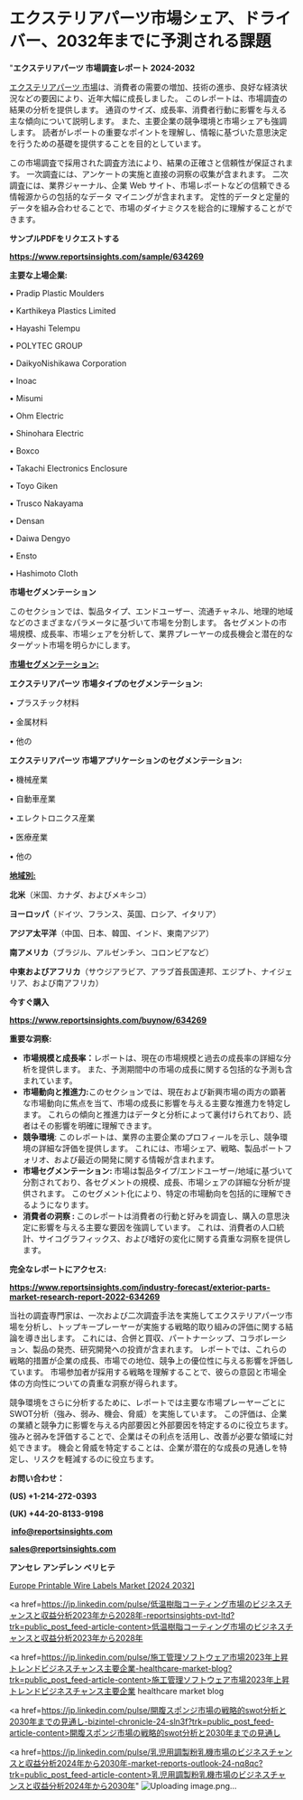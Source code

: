 # エクステリアパーツ市場シェア、ドライバー、2032年までに予測される課題

"<strong>エクステリアパーツ 市場調査レポート 2024-2032</strong>

<a href=https://www.reportsinsights.com/sample/634269>エクステリアパーツ 市場</a>は、消費者の需要の増加、技術の進歩、良好な経済状況などの要因により、近年大幅に成長しました。 このレポートは、市場調査の結果の分析を提供します。 通貨のサイズ、成長率、消費者行動に影響を与える主な傾向について説明します。 また、主要企業の競争環境と市場シェアも強調します。 読者がレポートの重要なポイントを理解し、情報に基づいた意思決定を行うための基礎を提供することを目的としています。

この市場調査で採用された調査方法により、結果の正確さと信頼性が保証されます。 一次調査には、アンケートの実施と直接の洞察の収集が含まれます。 二次調査には、業界ジャーナル、企業 Web サイト、市場レポートなどの信頼できる情報源からの包括的なデータ マイニングが含まれます。 定性的データと定量的データを組み合わせることで、市場のダイナミクスを総合的に理解することができます。

<strong><b>サンプルPDFをリクエストする</b></strong>

<a href=https://www.reportsinsights.com/sample/634269><strong><u>https://www.reportsinsights.com/sample/634269</u></strong></a>

<strong>主要な上場企業:</strong>

• Pradip Plastic Moulders 

• Karthikeya Plastics Limited 

• Hayashi Telempu 

• POLYTEC GROUP 

• DaikyoNishikawa Corporation 

• Inoac 

• Misumi 

• Ohm Electric 

• Shinohara Electric 

• Boxco 

• Takachi Electronics Enclosure 

• Toyo Giken 

• Trusco Nakayama 

• Densan 

• Daiwa Dengyo 

• Ensto 

• Hashimoto Cloth

<strong>市場セグメンテーション</strong>

このセクションでは、製品タイプ、エンドユーザー、流通チャネル、地理的地域などのさまざまなパラメータに基づいて市場を分割します。 各セグメントの市場規模、成長率、市場シェアを分析して、業界プレーヤーの成長機会と潜在的なターゲット市場を明らかにします。

<strong><u>市場セグメンテーション</u></strong><strong><u>:</u></strong>

<strong>エクステリアパーツ 市場タイプのセグメンテーション:</strong>

• プラスチック材料

• 金属材料

• 他の

<strong>エクステリアパーツ 市場アプリケーションのセグメンテーション:</strong>

• 機械産業

• 自動車産業

• エレクトロニクス産業

• 医療産業

• 他の

<strong><u>地域別</u></strong><strong><u>:</u></strong>

<strong>北米</strong>（米国、カナダ、およびメキシコ）

<strong>ヨーロッパ</strong>（ドイツ、フランス、英国、ロシア、イタリア）

<strong>アジア太平洋</strong>（中国、日本、韓国、インド、東南アジア）

<strong>南アメリカ</strong>（ブラジル、アルゼンチン、コロンビアなど）

<strong>中東およびアフリカ</strong>（サウジアラビア、アラブ首長国連邦、エジプト、ナイジェリア、および南アフリカ）

<strong>今すぐ購入</strong>

<a href=https://www.reportsinsights.com/buynow/634269><strong><u>https://www.reportsinsights.com/buynow/634269</u></strong></a>

<strong>重要な洞察:</strong>
<ul>
  <li><strong>市場規模と成長率：</strong>レポートは、現在の市場規模と過去の成長率の詳細な分析を提供します。 また、予測期間中の市場の成長に関する包括的な予測も含まれています。</li>
  <li><strong>市場動向と推進力:</strong>このセクションでは、現在および新興市場の両方の顕著な市場動向に焦点を当て、市場の成長に影響を与える主要な推進力を特定します。 これらの傾向と推進力はデータと分析によって裏付けられており、読者はその影響を明確に理解できます。</li>
  <li><strong>競争環境</strong>: このレポートは、業界の主要企業のプロフィールを示し、競争環境の詳細な評価を提供します。 これには、市場シェア、戦略、製品ポートフォリオ、および最近の開発に関する情報が含まれます。</li>
  <li><strong>市場セグメンテーション: </strong>市場は製品タイプ/エンドユーザー/地域に基づいて分割されており、各セグメントの規模、成長、市場シェアの詳細な分析が提供されます。 このセグメント化により、特定の市場動向を包括的に理解できるようになります。</li>
  <li><strong>消費者の洞察 : </strong>このレポートは消費者の行動と好みを調査し、購入の意思決定に影響を与える主要な要因を強調しています。 これは、消費者の人口統計、サイコグラフィックス、および嗜好の変化に関する貴重な洞察を提供します。</li>
</ul>
<strong>完全なレポートにアクセス:</strong>

<a href=https://www.reportsinsights.com/industry-forecast/exterior-parts-market-research-report-2022-634269><strong><u><b>https://www.reportsinsights.com/industry-forecast/exterior-parts-market-research-report-2022-634269</b></u></strong></a>

当社の調査専門家は、一次および二次調査手法を実施してエクステリアパーツ市場を分析し、トップキープレーヤーが実施する戦略的取り組みの評価に関する結論を導き出します。 これには、合併と買収、パートナーシップ、コラボレーション、製品の発売、研究開発への投資が含まれます。 レポートでは、これらの戦略的措置が企業の成長、市場での地位、競争上の優位性に与える影響を評価しています。 市場参加者が採用する戦略を理解することで、彼らの意図と市場全体の方向性についての貴重な洞察が得られます。

競争環境をさらに分析するために、レポートでは主要な市場プレーヤーごとにSWOT分析（強み、弱み、機会、脅威）を実施しています。 この評価は、企業の業績と競争力に影響を与える内部要因と外部要因を特定するのに役立ちます。 強みと弱みを評価することで、企業はその利点を活用し、改善が必要な領域に対処できます。 機会と脅威を特定することは、企業が潜在的な成長の見通しを特定し、リスクを軽減するのに役立ちます。

<strong>お問い合わせ：</strong>

<strong>(US) +1-214-272-0393</strong>

<strong>(UK) +44-20-8133-9198</strong>

<strong> </strong><a href=info@reportsinsights.com><strong><u>info@reportsinsights.com</u></strong></a>

<a href=sales@reportsinsights.com><strong><u>sales@reportsinsights.com</u></strong></a>

<strong>アンセレ アンデレン ベリヒテ</strong>

<a href=https://www.linkedin.com/pulse/europe-printable-wire-labels-market-in-depth-analysis-8rkpf/>Europe Printable Wire Labels Market [2024 2032]</a>

<a href=https://jp.linkedin.com/pulse/低温樹脂コーティング市場のビジネスチャンスと収益分析2023年から2028年-reportsinsights-pvt-ltd?trk=public_post_feed-article-content>低温樹脂コーティング市場のビジネスチャンスと収益分析2023年から2028年</a>

<a href=https://jp.linkedin.com/pulse/施工管理ソフトウェア市場2023年上昇トレンドビジネスチャンス主要企業-healthcare-market-blog?trk=public_post_feed-article-content>施工管理ソフトウェア市場2023年上昇トレンドビジネスチャンス主要企業 healthcare market blog</a>

<a href=https://jp.linkedin.com/pulse/開腹スポンジ市場の戦略的swot分析と2030年までの見通し-bizintel-chronicle-24-sln3f?trk=public_post_feed-article-content>開腹スポンジ市場の戦略的swot分析と2030年までの見通し</a>

<a href=https://jp.linkedin.com/pulse/乳児用調製粉乳機市場のビジネスチャンスと収益分析2024年から2030年-market-reports-outlook-24-nq8qc?trk=public_post_feed-article-content>乳児用調製粉乳機市場のビジネスチャンスと収益分析2024年から2030年</a>"
![Uploading image.png…]()
